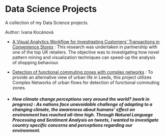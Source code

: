 # Data Science Projects
 
A collection of my Data Science projects.

Author: Ivana Kocánová



* [A Visual Analytics Workflow for Investigating Customers’ Transactions in
Convenience Stores](https://github.com/IvanaKocanova/Data_Science_Projects/blob/master/Vizual_workflow_analysis_.pdf) :
This research was undertaken in partnership with one of the top UK retailers. The objective was to investigating how novel pattern mining and visualization techniques can speed-up the analysis of shopping behaviour.

* [Detection of functional commuting zones with complex networks](https://github.com/IvanaKocanova/Community_detection_with_Complex_Networks) :
To provide an alternative view of urban life in Leeds, this project utilizes Complex Networks of urban flows for detection of functional commuting zones.

* ##### How climate change perceptions vary around the world? (work in progress) : As nations face unavoidable challenge of adapting to a changing climate, the awareness about humans’ effect on environment has reached all-time high. Through Natural Language Processing and Sentiment Analysis on tweets, I wanted to investigate country specific concerns and perceptions regarding our environment.
